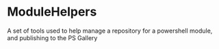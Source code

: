 # ModuleHelpers
A set of tools used to help manage a repository for a powershell module, and publishing to the PS Gallery
